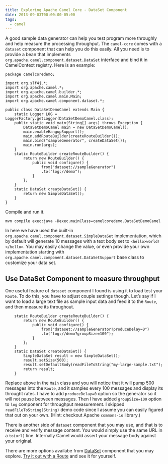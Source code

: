 ```yaml
---
title: Exploring Apache Camel Core - DataSet Component
date: 2013-09-03T00:00:00-05:00
tags:
  - camel
---
```


A good sample data generator can help you test program more throughly and help measure
the processing throughput. The `camel-core` comes with a `dataset` component that can
help you do this easily. All you need is to provide a bean that implements
`org.apache.camel.component.dataset.DataSet` interface and bind it in
CamelContext registry. Here is an example:

    package camelcoredemo;
    
    import org.slf4j.*;
    import org.apache.camel.*;
    import org.apache.camel.builder.*;
    import org.apache.camel.main.Main;
    import org.apache.camel.component.dataset.*;
    
    public class DataSetDemoCamel extends Main {
        static Logger LOG = LoggerFactory.getLogger(DataSetDemoCamel.class);
        public static void main(String[] args) throws Exception {
            DataSetDemoCamel main = new DataSetDemoCamel();
            main.enableHangupSupport();
            main.addRouteBuilder(createRouteBuilder());
            main.bind("sampleGenerator", createDataSet());
            main.run(args);
        }
        static RouteBuilder createRouteBuilder() {
            return new RouteBuilder() {
                public void configure() {
                    from("dataset://sampleGenerator")
                    .to("log://demo");
                }
            };
        }
        static DataSet createDataSet() {
            return new SimpleDataSet();
        }
    }

Compile and run it.

    mvn compile exec:java -Dexec.mainClass=camelcoredemo.DataSetDemoCamel

In here we have used the built-in `org.apache.camel.component.dataset.SimpleDataSet`
implementation, which by default will generate 10 messages with a text body set
to `<hello>world!</hello>`. You may easily change the value, or even provide your own
implementation starting with `org.apache.camel.component.dataset.DataSetSupport` base
class to customize your data set.

## Use DataSet Component to measure throughput

One useful feature of `dataset` component I found is using it to load test your `Route`.
To do this, you have to adjust couple settings though. Let&#8217;s say if I want to load
a large text file as sample input data and feed it to the `Route`, and then measure its
throughout.

        static RouteBuilder createRouteBuilder() {
            return new RouteBuilder() {
                public void configure() {
                    from("dataset://sampleGenerator?produceDelay=0")
                    .to("log://demo?groupSize=100");
                }
            };
        }
        static DataSet createDataSet() {
            SimpleDataSet result = new SimpleDataSet();
            result.setSize(500);
            result.setDefaultBody(readFileToString("my-large-sample.txt");
            return result;
        }

Replace above in the `Main` class and you will notice that it will pump 500 messages
into the `Route`, and it samples every 100 messages and display its throught rates. I
have to add `produceDelay=0` option so the generator so it will not pause between messages.
Then I have added `groupSize=100` option to `log` component for throughput measurement.
I skipped `readFileToString(String)` demo code since I assume you can easily figured that
out on your own. (Hint: checkout Apache `commons-io` library.)

There is another side of `dataset` component that you may use, and that is to receive and
verify message content. You would simply use the same URL in a
`to(url)` line. Internally Camel would assert your message body against your original.

There are more options availabe from [DataSet](http://camel.apache.org/dataset.html) component
that you may explore.
[Try it out with a Route](http://saltnlight5.blogspot.com/2013/08/getting-started-with-apache-camel-using.html)
and see it for yourself.
